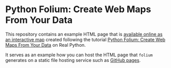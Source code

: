 # Python Folium: Create Web Maps From Your Data

This repository contains an example HTML page that is [available online as an interactive map](https://realpython.github.io/ecological-footprint/) created following the tutorial [Python Folium: Create Web Maps From Your Data](https://realpython.com/python-folium-web-maps-from-data/) on Real Python.

It serves as an example how you can host the HTML page that `folium` generates on a static file hosting service such as [GitHub pages](https://pages.github.com/).
